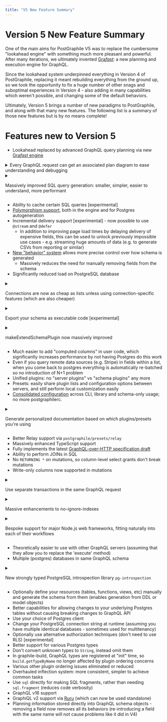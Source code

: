 ```yaml
---
title: "V5 New Feature Summary"
---
```


# Version 5 New Feature Summary

One of the main aims for PostGraphile V5 was to replace the cumbersome "lookahead engine"
with something much more pleasant and powerful. After many iterations, we ultimately invented
[Gra*fast*](https://grafast.org/): a new planning and execution engine for GraphQL.

Since the lookahead system underpinned everything in Version 4 of PostGraphile, replacing it
meant rebuilding everything from the ground up, so we took the opportunity to fix a huge number
of other snags and suboptimal experiences in Version 4 - also adding in many capabilities which
weren't possible, and changing some of the default behaviors.

Ultimately, Version 5 brings a number of new paradigms to PostGraphile, and along with that many
new features. The following list is a summary of those new features but is by no means complete!

# Features new to Version 5

<div class='featureSummary'>

- Lookahead replaced by advanced GraphQL query planning via new [Gra*fast* engine](https://grafast.org/grafast/)

<details>

<summary>Every GraphQL request can get an associated plan diagram to ease understanding and debugging</summary>

<figure>

[![A Grafast plan diagram for an AllPosts query](../../static/img/news/2023-04-26-mermaid-diagram.png)](../../static/img/news/2023-04-26-mermaid-diagram.png)

<figcaption>

An autogenerated Gra*fast* plan diagram for the displayed GraphQL query. Plan diagrams detail the steps required to complete a GraphQL request and show how the data flows between them. See ["Plan Diagrams"](https://grafast.org/grafast/plan-diagrams) in the Gra*fast* documentation for more details.

</figcaption>
</figure>

</details>

<details>

<summary>

Massively improved SQL query generation: smaller, simpler, easier to understand, more performant

</summary>

<figure>

[![A GraphQL query for AllPosts](../../static/img/news/2023-04-26-v4-v5-comparison.png)](../../static/img/news/2023-04-26-v4-v5-comparison.png)

<figcaption>

An example of the vast improvement in the autogenerated SQL queries in Version 5 as compared to Version 4 for the same query. Generated SQL is now easier to understand and debug, and the V5 SQL query shown is twice as fast as the V4 SQL query.

</figcaption>
</figure>
</details>

- Ability to cache certain SQL queries [experimental]
- [Polymorphism support](../polymorphism.md), both in the engine and for Postgres autogeneration
- Incremental delivery support [experimental] - now possible to use `@stream` and `@defer`
  - In addition to improving page load times by delaying delivery of expensive fields, this can be used to unlock previously impossible use cases - e.g. streaming huge amounts of data (e.g. to generate CSVs from reporting or similar)
- [New "behavior" system](../behavior.md) allows more precise control over how schema is generated
  - Massively reduces the need for manually removing fields from the schema
- Significantly reduced load on PostgreSQL database

<details>
<summary>

Connections are now as cheap as lists unless using connection-specific features (which are also cheaper)

</summary>

- Thanks to new planning system, "hasNextPage" / "hasPreviousPage" can be achieved by just fetching an extra row
- Cursors are much cheaper

</details>

<details>
<summary>

Export your schema as executable code [experimental]

</summary>

Great for serverless:

- no run-time introspection
- fewer dependencies
- lower memory usage
- near-instant startup (great for serverless)

Also helps with understanding how the system/plans/etc works; and enables a path to migrate away from auto-generated should you later want to

See ["Exporting your schema"](../exporting-schema.md) for more information.

</details>

<details>
<summary>

makeExtendSchemaPlugin now massively improved

</summary>

No more `selectGraphQLResultFromTable`, `@requires`, `@pgQuery` or other hacks to abstract away the complicated lookahead system. Instead, use straightforward declarative code for all these concerns, integrating deeply and automatically with the Gra*fast* operation plan

Extending auto-generated types should always work, independent of plugin order

User data and Postgres leaf data (e.g. column values) can be used interchangeably and the planning system will automatically optimize Postgres data (via inlining) if it can

</details>

- Much easier to add "computed columns" in user code, which significantly increases performance by not having Postgres do this work
- Even if you query remote data sources (e.g. Stripe) in fields within a list, when you come back to postgres everything is automatically re-batched so no introduction of N+1 problem
- Unified plugins: no "server plugins" vs "schema plugins" any more
- Presets: easily share plugin lists and configuration options between servers, and still perform local customization easily
- [Consolidated configuration](../config.mdx) across CLI, library and schema-only usage; no more postgraphilerc.

<details>
<summary>

Generate personalized documentation based on which plugins/presets you're using

</summary>

<figure>

[![Cropped screenshot of 'graphile config options'](../graphile-config-options-screenshot.png)](../graphile-config-options-screenshot.png)

<figcaption>Screenshot of part of the coloured markdown output from executing <code>graphile config options</code> showing the options available to be set inside the config file.</figcaption>
</figure>

<figure>

![Initial output of the `graphile inflection list` command](../graphile-inflection-list-1.png)

<figcaption>Screenshot showing the initial output of the <code>graphile inflection list</code> command, including a summary of the available inflectors and their arguments.</figcaption>
</figure>

<figure>

![More detailed output from later in the `graphile inflection list` command](../graphile-inflection-list-2.png)

<figcaption>Screenshot from lower down in the output of the <code>graphile inflection list</code> command, detailing each inflector, its documentation and its rough TypeScript definition.</figcaption>
</figure>

<figure>

[![Cropped screenshot of 'graphile config print'](../graphile-config-print-screenshot.png)](../graphile-config-print-screenshot.png)

<figcaption>Screenshot of part of the coloured output from executing <code>graphile config print</code> showing the options that the local configuration file is using.</figcaption>
</figure>

(More to come!)

</details>

- Better Relay support via `postgraphile/presets/relay`
- Massively enhanced TypeScript support
- Fully implements the latest [GraphQL-over-HTTP specification draft](https://graphql.github.io/graphql-over-http/draft/)
- Ability to perform JOINs in SQL
- No `RETURNING *` on mutations, so column-level select grants don't break mutations
- Write-only columns now supported in mutations

<details>
<summary>

Use separate transactions in the same GraphQL request

</summary>

Parts of mutations can now use a connection string with elevated privileges without transaction isolation causing these changes to not be reflected in the mutation payload

</details>
<details>

<summary>

Massive enhancements to no-ignore-indexes

</summary>

Including ability to overrule, and only preventing the expensive backwards relations whilst still allowing the cheap forwards relations.

</details>

<details>
<summary>

Bespoke support for major Node.js web frameworks, fitting naturally into each of their workflows

</summary>

Even makes use of things like vendor-specific websocket modules (e.g. `@fastify/websocket` or `koa-websocket`) for deeply integrated websocket support

</details>

- Theoretically easier to use with other GraphQL servers (assuming that they allow you to replace the 'execute' method)
- Multiple (postgres) databases in same GraphQL schema

<details>
<summary>

New strongly typed PostgreSQL introspection library `pg-introspection`

</summary>

Now generated from Postgres documentation and strongly typed (view postgres docs when hovering an introspection value in your editor!), plus much simpler so should work better with other postgres-alikes 🤞

</details>

- Optionally define your resources (tables, functions, views, etc) manually and generate the schema from them (enables generation from DDL or model objects)
- Better capabilities for allowing changes to your underlying Postgres tables without causing breaking changes to GraphQL API
- Use your choice of Postgres client
- Change your PostgreSQL connection string at runtime (assuming you have multiple identical databases - sometimes used for multitenancy)
- Optionally use alternative authorization techniques (don't need to use RLS) [experimental]
- Better support for various Postgres types
- Don't convert unknown types to `String`, instead omit them
- In graphile-build, GraphQL types are registered at "init" time, so `build.getTypeByName` no longer affected by plugin ordering concerns
- Various other plugin ordering issues eliminated or reduced
- Overhauled inflection system: more consistent, simpler to achieve common tasks
- Use `sql` directly for making SQL fragments, rather than needing `sql.fragment` (reduces code verbosity)
- GraphQL v16 support
- GraphiQL v2 support via [Ruru](https://grafast.org/ruru/) (which can now be used standalone)
- Planning information stored directly into GraphQL schema objects - removing a field now removes all its behaviors (re-introducing a field with the same name will not cause problems like it did in V4)

</div>

